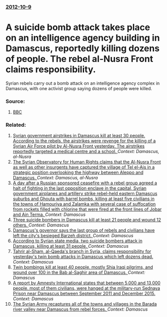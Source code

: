 ### [2012-10-9](/news/2012/10/9/index.md)

# A suicide bomb attack takes place on an intelligence agency building in Damascus, reportedly killing dozens of people. The rebel al-Nusra Front claims responsibility. 

Syrian rebels carry out a bomb attack on an intelligence agency complex in Damascus, with one activist group saying dozens of people were killed.


### Source:

1. [BBC](http://www.bbc.co.uk/news/world-middle-east-19880669)

### Related:

1. [Syrian government airstrikes in Damascus kill at least 30 people. According to the rebels, the airstrikes were revenge for the killing of a Syrian Air Force pilot by Al-Nusra Front yesterday. The airstrikes reportedly targeted a medical centre and a school. ](/news/2016/07/2/syrian-government-airstrikes-in-damascus-kill-at-least-30-people-according-to-the-rebels-the-airstrikes-were-revenge-for-the-killing-of-a.md) _Context: Damascus, al-Nusra_
2. [The Syrian Observatory for Human Rights claims that the Al-Nusra Front as well as other insurgents have captured the village of Tel el-Ais in a strategic position overlooking the highway between Aleppo and Damascus. ](/news/2016/04/2/the-syrian-observatory-for-human-rights-claims-that-the-al-nusra-front-as-well-as-other-insurgents-have-captured-the-village-of-tel-el-ais-i.md) _Context: Damascus, al-Nusra_
3. [A day after a Russian sponsored ceasefire with a rebel group agreed a halt of fighting in the last opposition enclave in the capital, Syrian government airplanes and artillery strike rebel-held eastern Damascus suburbs and Ghouta with barrel bombs, killing at least five civilians in the towns of Hamouriya and Zalamka with several case of suffocation from rockets filled with chlorine that were fired at the front lines of Jobar and Ain Terma. ](/news/2017/08/19/a-day-after-a-russian-sponsored-ceasefire-with-a-rebel-group-agreed-a-halt-of-fighting-in-the-last-opposition-enclave-in-the-capital-syrian.md) _Context: Damascus_
4. [Three suicide bombers in Damascus kill at least 21 people and wound 12 others. ](/news/2017/07/2/three-suicide-bombers-in-damascus-kill-at-least-21-people-and-wound-12-others.md) _Context: Damascus_
5. [Damascus's governor says the last group of rebels and civilians have left the city's besieged Barzeh district. ](/news/2017/05/29/damascus-s-governor-says-the-last-group-of-rebels-and-civilians-have-left-the-city-s-besieged-barzeh-district.md) _Context: Damascus_
6. [According to Syrian state media, two suicide bombers attack in Damascus, killing at least 31 people. ](/news/2017/03/15/according-to-syrian-state-media-two-suicide-bombers-attack-in-damascus-killing-at-least-31-people.md) _Context: Damascus_
7. [Tahrir al-Sham, al-Qaeda's branch in Syria, claims responsibility for yesterday's twin bomb attacks in Damascus which left dozens dead. ](/news/2017/03/12/tahrir-al-sham-al-qaeda-s-branch-in-syria-claims-responsibility-for-yesterday-s-twin-bomb-attacks-in-damascus-which-left-dozens-dead.md) _Context: Damascus_
8. [Twin bombings kill at least 40 people, mostly Shia Iraqi pilgrims, and wound over 100 in the Bab al-Saghir area of Damascus. ](/news/2017/03/11/twin-bombings-kill-at-least-40-people-mostly-shia-iraqi-pilgrims-and-wound-over-100-in-the-bab-al-saghir-area-of-damascus.md) _Context: Damascus_
9. [A report by Amnesty International states that between 5,000 and 13,000 people, most of them civilians, were hanged at the military-run Sednaya Prison near Damascus between September 2011 and December 2015. ](/news/2017/02/7/a-report-by-amnesty-international-states-that-between-5-000-and-13-000-people-most-of-them-civilians-were-hanged-at-the-military-run-sedna.md) _Context: Damascus_
10. [The Syrian Army recaptures all of the towns and villages in the Barada river valley near Damascus from rebel forces. ](/news/2017/01/29/the-syrian-army-recaptures-all-of-the-towns-and-villages-in-the-barada-river-valley-near-damascus-from-rebel-forces.md) _Context: Damascus_
